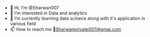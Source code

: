 - 👋 Hi, I’m @Sharwan007
- 👀 I’m interested in Data and analytics
- 🌱 I’m currently learning data scinece along with it's application in various field
- 📫 How to reach me 📧Sharwanprivate007@gmai.com

<!---
Sharwan007/Sharwan007 is a ✨ special ✨ repository because its `README.md` (this file) appears on your GitHub profile.
You can click the Preview link to take a look at your changes.
--->
